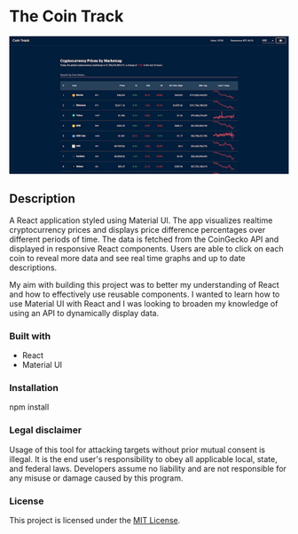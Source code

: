 # The Coin Track

<div align="center">
  <kbd>
    <img src="./cointrack.JPG" />
  </kbd>
</div>

## Description

A React application styled using Material UI. The app visualizes realtime cryptocurrency prices and displays price difference percentages over different periods of time. The data is fetched from the CoinGecko API and displayed in responsive React components. Users are able to click on each coin to reveal more data and see real time graphs and up to date descriptions.

My aim with building this project was to better my understanding of React and how to effectively use reusable components. I wanted to learn how to use Material UI with React and I was looking to broaden my knowledge of using an API to dynamically display data.

### Built with

- React
- Material UI

### Installation

npm install

### Legal disclaimer

Usage of this tool for attacking targets without prior mutual consent is illegal. It is the end user's responsibility to obey all applicable local, state, and federal laws. Developers assume no liability and are not responsible for any misuse or damage caused by this program.

### License

This project is licensed under the [MIT License](LICENSE.md).
